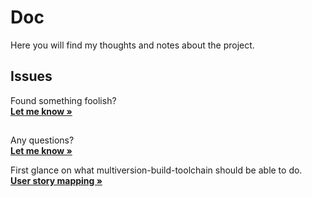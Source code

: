 # Doc

Here you will find my thoughts and notes about the project.

## Issues
Found something foolish?
<br />
<a href="https://github.com/roberto-borgone/multi-version-build-toolchain/issues/new?assignees=&labels=documentation&template=&title=%5BDocumentation%5D"><strong>Let me know »</strong></a>

## 
Any questions?
<br />
<a href="https://github.com/roberto-borgone/multi-version-build-toolchain/issues/new?assignees=&labels=question&template=&title=%5BQuestion%5D"><strong>Let me know »</strong></a>

First glance on what multiversion-build-toolchain should be able to do.
<br />
<a href="https://draft.io/znbva3qj7ygjn2nhc5hva42h2wmn978n9x536fpwcug9s"><strong>User story mapping »</strong></a>



